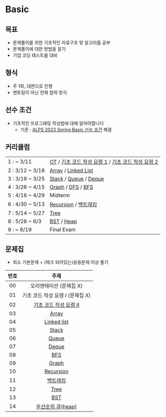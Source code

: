 # Basic 

## 목표
- 문제풀이를 위한 기초적인 자료구조 맟 알고리즘 공부
- 문제풀이에 대한 방법을 알기
- 기업 코딩 테스트를 대비

## 형식
- 주 1회, 대면으로 진행
- 멘토링이 아닌 전체 참여 방식
  
## 선수 조건
- 기초적인 프로그래밍 작성법에 대해 알아야합니다
  - 기준 : [ALPS 2023 Spring Basic 선수 조건](https://www.acmicpc.net/workbook/view/13740) 해결

## 커리큘럼
| | |
| --- | --- |
| 1 :  ~ 3/11 | [OT](https://blog.encrypted.gg/921?category=773649) / [기초 코드 작성 요령 1](https://blog.encrypted.gg/922?category=773649) / [기초 코드 작성 요령 2](https://blog.encrypted.gg/923?category=773649) |
| 2 : 3/12 ~ 3/18 | [Array](https://blog.encrypted.gg/927?category=773649) / [Linked List](https://blog.encrypted.gg/932?category=773649) |
| 3 : 3/19 ~ 3/25 | [Stack](https://blog.encrypted.gg/933?category=773649) / [Queue](https://blog.encrypted.gg/934?category=773649) / [Deque](https://blog.encrypted.gg/935?category=773649) |
| 4 : 3/26 ~ 4/15 | [Graph](https://blog.encrypted.gg/1016?category=773649) / [DFS](https://blog.encrypted.gg/942?category=773649) / [BFS](https://blog.encrypted.gg/941?category=773649) |
| 5 : 4/16 ~ 4/29  | Midterm |
| 6 : 4/30 ~ 5/13 | [Recursion](https://blog.encrypted.gg/943?category=773649) /  [백트래킹](https://blog.encrypted.gg/945?category=773649) |
| 7 : 5/14 ~ 5/27 | [Tree](https://blog.encrypted.gg/1019?category=773649) |
| 8 : 5/28 ~ 6/3 | [BST](https://blog.encrypted.gg/1013?category=773649) /  [Heap](https://blog.encrypted.gg/1015?category=773649) |
| 9 : ~ 6/19 | Final Exam |

## 문제집
- 최소 기본문제 + (체크 되어있는)응용문제 이상 풀기

| 번호 |                                                    주제                                                    |
| :--: | :--------------------------------------------------------------------------------------------------------: |
|  00  |                                          오리엔테이션 (문제집 X)                                           |
|  01  |                                      기초 코드 작성 요령 I (문제집 X)                                      |
|  02  | [기초 코드 작성 요령 II](https://github.com/encrypted-def/basic-algo-lecture/blob/master/workbook/0x03.md) |
|  03  |         [Array](https://github.com/encrypted-def/basic-algo-lecture/blob/master/workbook/0x03.md)          |
|  04  |      [Linked list](https://github.com/encrypted-def/basic-algo-lecture/blob/master/workbook/0x04.md)       |
|  05  |         [Stack](https://github.com/encrypted-def/basic-algo-lecture/blob/master/workbook/0x05.md)          |
|  06  |         [Queue](https://github.com/encrypted-def/basic-algo-lecture/blob/master/workbook/0x06.md)          |
|  07  |         [Deque](https://github.com/encrypted-def/basic-algo-lecture/blob/master/workbook/0x07.md)          |
|  08  |          [BFS](https://github.com/encrypted-def/basic-algo-lecture/blob/master/workbook/0x09.md)           |
|  09  |         [Graph](https://github.com/encrypted-def/basic-algo-lecture/blob/master/workbook/0x18.md)         |
|  10  |       [Recursion](https://github.com/encrypted-def/basic-algo-lecture/blob/master/workbook/0x0B.md)        |
|  11  |         [백트래킹](https://github.com/encrypted-def/basic-algo-lecture/blob/master/workbook/0x0C.md)          |
|  12  |          [Tree](https://github.com/encrypted-def/basic-algo-lecture/blob/master/workbook/0x19.md)          |
|  13  |          [BST](https://github.com/encrypted-def/basic-algo-lecture/blob/master/workbook/0x16.md)           |
|  14  |   [우선순위 큐(heap)](https://github.com/encrypted-def/basic-algo-lecture/blob/master/workbook/0x17.md)    |
